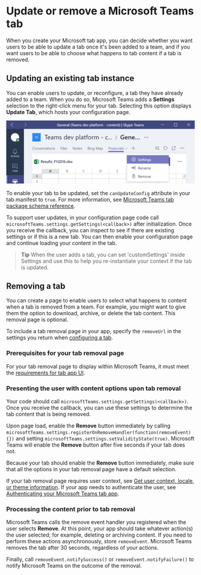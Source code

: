 ﻿# Update or remove a Microsoft Teams tab

When you create your Microsoft tab app, you can decide whether you want users to be able to update a tab once it's been added to a team, and if you want users to be able to choose what happens to tab content if a tab is removed.

## Updating an existing tab instance

You can enable users to update, or reconfigure, a tab they have already added to a team. When you do so, Microsoft Teams adds a **Settings** selection to the right-click menu for your tab. Selecting this option displays **Update Tab**, which hosts your configuration page.

!["Screenshot of a tab with the right-click menu open to show the Settings menu option."](images/tab_settings.png)

To enable your tab to be updated, set the `canUpdateConfig` attribute in your tab manifest to `true`. For more information, see [Microsoft Teams tab package schema reference](tab_schema.md).

To support user updates, in your configuration page code call `microsoftTeams.settings.getSettings(<callback>)` after initialization. Once you receive the callback, you can inspect to see if there are existing settings or if this is a new tab. You can then enable your configuration page and continue loading your content in the tab. 

> **Tip** When the user adds a tab, you can set 'customSettings' inside Settings and use this to help you re-instantiate your context if the tab is updated.

## Removing a tab

You can create a page to enable users to select what happens to content when a tab is removed from a team. For example, you might want to give them the option to download, archive, or delete the tab content. This removal page is optional.

To include a tab removal page in your app, specify the `removeUrl` in the settings you return when [configuring a tab](createtabconfigui.md).

### Prerequisites for your tab removal page 
 
For your tab removal page to display within Microsoft Teams, it must meet the [requirements for tab app UI](gettingstarted.md#prerequisites-for-your-tabs-app-ui).

### Presenting the user with content options upon tab removal

Your code should call `microsoftTeams.settings.getSettings(<callback>)`. Once you receive the callback, you can use these settings to determine the tab content that is being removed.

<!--
Call microsoftTeams.settings.getSettings(<callback>).  Once you receive the callback, you can use these settings to determine the tab content that is being removed.
	Note that when a tab is added, you can set 'customSettings' inside Settings and use this to help you re-hydrate your context when the tab is removed.  This is a string, but you can of course store multiple settings here by serializing or 'stringifying' an object.
-->

Upon page load, enable the **Remove** button immediately by calling `microsoftTeams.settings.registerOnRemoveHandler(function(removeEvent){})` and setting `microsoftTeams.settings.setValidityState(true)`. Microsoft Teams will enable the **Remove** button after five seconds if your tab does not.

Because your tab should enable the **Remove** button immediately, make sure that all the options in your tab removal page have a default selection. 

If your tab removal page requires user context, see [Get user context, locale, or theme information](getusercontext.md). If your app needs to authenticate the user, see [Authenticating your Microsoft Teams tab app](auth.md).

### Processing the content prior to tab removal

Microsoft Teams calls the remove event handler you registered when the user selects **Remove**. At this point, your app should take whatever action(s) the user selected; for example, deleting or archiving content. If you need to perform these actions asynchronously, store `removeEvent`. Microsoft Teams removes the tab after 30 seconds, regardless of your actions.

Finally, call `removeEvent.notifySuccess()` or `removeEvent.notifyFailure()` to notify Microsoft Teams on the outcome of the removal.




	
